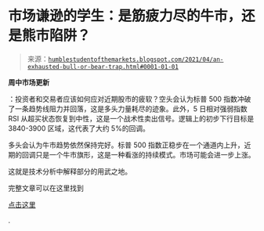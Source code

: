 <!--yml

类别：未分类

日期：2024-05-18 02:01:16

-->

# 市场谦逊的学生：是筋疲力尽的牛市，还是熊市陷阱？

> 来源：[`humblestudentofthemarkets.blogspot.com/2021/04/an-exhausted-bull-or-bear-trap.html#0001-01-01`](https://humblestudentofthemarkets.blogspot.com/2021/04/an-exhausted-bull-or-bear-trap.html#0001-01-01)

**周中市场更新**

：投资者和交易者应该如何应对近期股市的疲软？空头会认为标普 500 指数冲破了一条趋势线阻力并回落，这是多头力量耗尽的迹象。此外，5 日相对强弱指数 RSI 从超买状态恢复到中性，这是一个战术性卖出信号。逻辑上的初步下行目标是 3840-3900 区域，这代表了大约 5%的回调。

多头会认为牛市趋势依然保持完好。标普 500 指数正稳步在一个通道内上升，近期的回调只是一个牛市旗形，这是一种看涨的持续模式。市场可能会进一步上涨。

这就是技术分析中解释部分的用武之地。

完整文章可以在这里找到

[点击这里](https://humblestudentofthemarkets.com/2021/04/21/a-exhausted-bull-or-a-bear-trap/)

.
